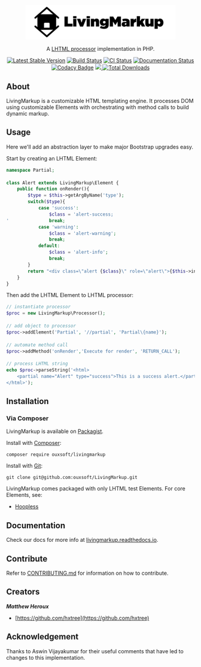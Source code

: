 <p align="center"><img src="https://github.com/ouxsoft/LivingMarkup/raw/master/assets/images/logo/434x100.jpg" width="400"></p>
 
<p align="center">
A <a href="https://github.com/ouxsoft/LHTML">LHTML processor</a> implementation in PHP.
</p>

<p align="center">
<a href="https://packagist.org/packages/ouxsoft/livingmarkup"><img src="https://poser.pugx.org/ouxsoft/livingmarkup/v/stable" alt="Latest Stable Version"></a> 
<a href="https://travis-ci.com/github/ouxsoft/LivingMarkup"><img src="https://api.travis-ci.com/ouxsoft/LivingMarkup.svg?branch=master&status=passed" alt="Build Status"></a>
<a href="https://github.com/ouxsoft/livingMarkup/actions"><img src="https://github.com/ouxsoft/livingMarkup/workflows/CI/badge.svg" alt="CI Status"></a>
<a href="https://livingmarkup.readthedocs.io/en/latest/?badge=latest"><img src="https://readthedocs.org/projects/livingmarkup/badge/?version=latest" alt="Documentation Status"></a>
<a href="https://app.codacy.com/manual/ouxsoft/LivingMarkup?utm_source=github.com&amp;utm_medium=referral&amp;utm_content=ouxsoft/LivingMarkup&amp;utm_campaign=Badge_Grade_Dashboard"><img src="https://api.codacy.com/project/badge/Grade/bfc76aaebde44a7fa239963e54883755" alt="Codacy Badge"></a>
<a href="https://codecov.io/gh/ouxsoft/LivingMarkup">
  <img src="https://codecov.io/gh/ouxsoft/LivingMarkup/branch/master/graph/badge.svg" />
</a>
<a href="https://packagist.org/packages/ouxsoft/livingmarkup"><img src="https://poser.pugx.org/ouxsoft/livingmarkup/downloads" alt="Total Downloads"></a> 
</p>

## About
LivingMarkup is a customizable HTML templating engine. It processes DOM using customizable Elements with orchestrating with method calls to build dynamic markup.

## Usage
Here we'll add an abstraction layer to make major Bootstrap upgrades easy.
 
Start by creating an LHTML Element:
```php
namespace Partial;

class Alert extends LivingMarkup\Element {
    public function onRender(){
        $type = $this->getArgByName('type');
        switch($type){
            case 'success':
                $class = 'alert-success;
'               break;
            case 'warning':
                $class = 'alert-warning';
                break;
            default:
                $class = 'alert-info';
                break;
        }
        return "<div class=\"alert {$class}\" role=\"alert\">{$this->innerText()}</div>";
    }
}
```

Then add the LHTML Element to LHTML processor: 
```php
// instantiate processor
$proc = new LivingMarkup\Processor();

// add object to processor
$proc->addElement('Partial', '//partial', 'Partial\{name}');

// automate method call
$proc->addMethod('onRender','Execute for render', 'RETURN_CALL');

// process LHTML string
echo $proc->parseString('<html>
    <partial name="Alert" type="success">This is a success alert.</partial>
</html>');
```


## Installation

### Via Composer
LivingMarkup is available on [Packagist](https://packagist.org/packages/ouxsoft/livingMarkup).

Install with [Composer](https://getcomposer.org/download/):
```shell script
composer require ouxsoft/livingmarkup
```

Install with [Git](https://git-scm.com/):
```shell script
git clone git@github.com:ouxsoft/LivingMarkup.git
```

LivingMarkup comes packaged with only LHTML test Elements. For core Elements, see:
 * [Hoopless](https://github.com/ouxsoft/hoopless)

## Documentation
Check our docs for more info at [livingmarkup.readthedocs.io](https://livingmarkup.readthedocs.io).

## Contribute

Refer to [CONTRIBUTING.md](https://github.com/ouxsoft/LivingMarkup/blob/master/.github/workflows/CONTRIBUTING.md) for 
information on how to contribute.


## Creators

***Matthew Heroux***

  * [https://github.com/hxtree](https://github.com/hxtree)

## Acknowledgement

Thanks to Aswin Vijayakumar for their useful comments that have led to changes to this implementation.
